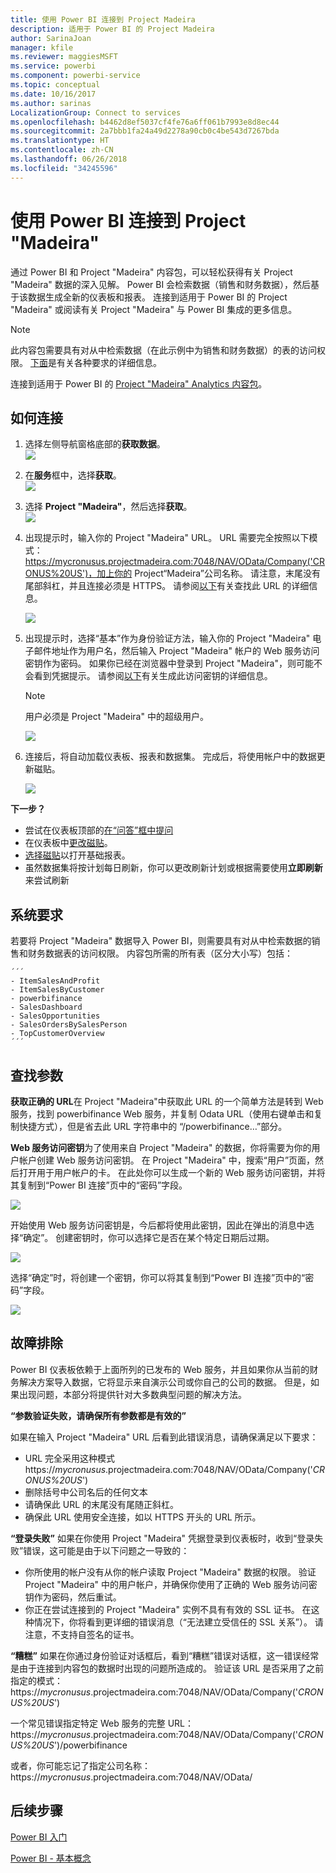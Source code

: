 ```yaml
---
title: 使用 Power BI 连接到 Project Madeira
description: 适用于 Power BI 的 Project Madeira
author: SarinaJoan
manager: kfile
ms.reviewer: maggiesMSFT
ms.service: powerbi
ms.component: powerbi-service
ms.topic: conceptual
ms.date: 10/16/2017
ms.author: sarinas
LocalizationGroup: Connect to services
ms.openlocfilehash: b4462d8ef5037cf4fe76a6ff061b7993e8d8ec44
ms.sourcegitcommit: 2a7bbb1fa24a49d2278a90cb0c4be543d7267bda
ms.translationtype: HT
ms.contentlocale: zh-CN
ms.lasthandoff: 06/26/2018
ms.locfileid: "34245596"
---
```

# <a name="connect-to-project-madeira-with-power-bi"></a>使用 Power BI 连接到 Project "Madeira"
通过 Power BI 和 Project "Madeira" 内容包，可以轻松获得有关 Project "Madeira" 数据的深入见解。 Power BI 会检索数据（销售和财务数据），然后基于该数据生成全新的仪表板和报表。
连接到适用于 Power BI 的 Project "Madeira" 或阅读有关 Project "Madeira" 与 Power BI 集成的更多信息。

>[!NOTE]
>此内容包需要具有对从中检索数据（在此示例中为销售和财务数据）的表的访问权限。 [下面](#Requirements)是有关各种要求的详细信息。

连接到适用于 Power BI 的 [Project "Madeira" Analytics 内容包](https://app.powerbi.com/getdata/services/project-madeira)。

## <a name="how-to-connect"></a>如何连接
1. 选择左侧导航窗格底部的**获取数据**。  
    ![](media/service-connect-to-project-madeira/getdata.png)
2. 在**服务**框中，选择**获取**。  
    ![](media/service-connect-to-project-madeira/services.png)
3. 选择 **Project "Madeira"**，然后选择**获取**。  
    ![](media/service-connect-to-project-madeira/projectmadeira.png)
4. 出现提示时，输入你的 Project "Madeira" URL。 URL 需要完全按照以下模式：https://mycronusus.projectmadeira.com:7048/NAV/OData/Company('CRONUS%20US')，加上你的 Project“Madeira”公司名称。 请注意，末尾没有尾部斜杠，并且连接必须是 HTTPS。 请参阅[以下](#FindingParams)有关查找此 URL 的详细信息。  
   
    ![](media/service-connect-to-project-madeira/params.png)
5. 出现提示时，选择“基本”作为身份验证方法，输入你的 Project "Madeira" 电子邮件地址作为用户名，然后输入 Project "Madeira" 帐户的 Web 服务访问密钥作为密码。 如果你已经在浏览器中登录到 Project "Madeira"，则可能不会看到凭据提示。 请参阅[以下](#FindingParams)有关生成此访问密钥的详细信息。  
   
    >[!NOTE]
    >用户必须是 Project "Madeira" 中的超级用户。
   
   ![](media/service-connect-to-project-madeira/creds.png)
6. 连接后，将自动加载仪表板、报表和数据集。 完成后，将使用帐户中的数据更新磁贴。  
   
    ![](media/service-connect-to-project-madeira/dashboard.png)

**下一步？**

* 尝试在仪表板顶部的[在“问答”框中提问](power-bi-q-and-a.md)
* 在仪表板中[更改磁贴](service-dashboard-edit-tile.md)。
* [选择磁贴](service-dashboard-tiles.md)以打开基础报表。
* 虽然数据集将按计划每日刷新，你可以更改刷新计划或根据需要使用**立即刷新**来尝试刷新

<a name="Requirements"></a>

## <a name="system-requirements"></a>系统要求
若要将 Project "Madeira" 数据导入 Power BI，则需要具有对从中检索数据的销售和财务数据表的访问权限。 内容包所需的所有表（区分大小写）包括：  
 
    ´´´ 
    - ItemSalesAndProfit  
    - ItemSalesByCustomer  
    - powerbifinance  
    - SalesDashboard  
    - SalesOpportunities  
    - SalesOrdersBySalesPerson  
    - TopCustomerOverview  
    ´´´ 

<a name="FindingParams"></a>

## <a name="finding-parameters"></a>查找参数
**获取正确的 URL**在 Project "Madeira"中获取此 URL 的一个简单方法是转到 Web 服务，找到 powerbifinance Web 服务，并复制 Odata URL（使用右键单击和复制快捷方式），但是省去此 URL 字符串中的 “/powerbifinance…”部分。

**Web 服务访问密钥**为了使用来自 Project "Madeira" 的数据，你将需要为你的用户帐户创建 Web 服务访问密钥。 在 Project "Madeira" 中，搜索“用户”页面，然后打开用于用户帐户的卡。 在此处你可以生成一个新的 Web 服务访问密钥，并将其复制到“Power BI 连接”页中的“密码”字段。

![](media/service-connect-to-project-madeira/accesskey.png)

开始使用 Web 服务访问密钥是，今后都将使用此密钥，因此在弹出的消息中选择“确定”。
创建密钥时，你可以选择它是否在某个特定日期后过期。

![](media/service-connect-to-project-madeira/accesskey2.png)

选择“确定”时，将创建一个密钥，你可以将其复制到“Power BI 连接”页中的“密码”字段。

![](media/service-connect-to-project-madeira/accesskey3.png)

## <a name="troubleshooting"></a>故障排除
Power BI 仪表板依赖于上面所列的已发布的 Web 服务，并且如果你从当前的财务解决方案导入数据，它将显示来自演示公司或你自己的公司的数据。 但是，如果出现问题，本部分将提供针对大多数典型问题的解决方法。

**“参数验证失败，请确保所有参数都是有效的”**

如果在输入 Project "Madeira" URL 后看到此错误消息，请确保满足以下要求：  

   - URL 完全采用这种模式 https://*mycronusus*.projectmadeira.com:7048/NAV/OData/Company('*CRONUS%20US*')  
   - 删除括号中公司名后的任何文本  
   - 请确保此 URL 的末尾没有尾随正斜杠。  
   - 确保此 URL 使用安全连接，如以 HTTPS 开头的 URL 所示。  

**“登录失败”** 如果在你使用 Project "Madeira" 凭据登录到仪表板时，收到“登录失败”错误，这可能是由于以下问题之一导致的：  

   - 你所使用的帐户没有从你的帐户读取 Project "Madeira" 数据的权限。 验证 Project "Madeira" 中的用户帐户，并确保你使用了正确的 Web 服务访问密钥作为密码，然后重试。  
   - 你正在尝试连接到的 Project "Madeira" 实例不具有有效的 SSL 证书。 在这种情况下，你将看到更详细的错误消息（“无法建立受信任的 SSL 关系”）。 请注意，不支持自签名的证书。  

**“糟糕”** 如果在你通过身份验证对话框后，看到“糟糕”错误对话框，这一错误经常是由于连接到内容包的数据时出现的问题所造成的。 验证该 URL 是否采用了之前指定的模式：  
    https://*mycronusus*.projectmadeira.com:7048/NAV/OData/Company('*CRONUS%20US*')

一个常见错误指定特定 Web 服务的完整 URL：  
    https://*mycronusus*.projectmadeira.com:7048/NAV/OData/Company('*CRONUS%20US*')/powerbifinance

或者，你可能忘记了指定公司名称：   
    https://*mycronusus*.projectmadeira.com:7048/NAV/OData/

## <a name="next-steps"></a>后续步骤
[Power BI 入门](service-get-started.md)

[Power BI - 基本概念](service-basic-concepts.md)

